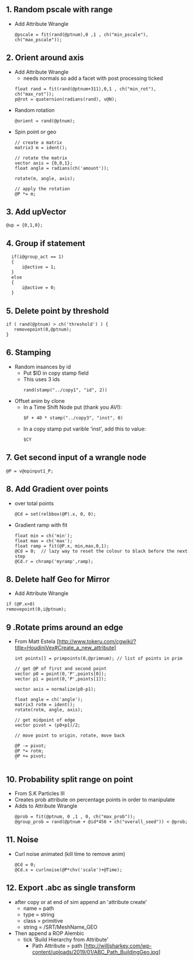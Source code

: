 ## 1. Random pscale with range
- Add Attribute Wrangle
  ```
  @pscale = fit(rand(@ptnum),0 ,1 , ch("min_pscale"), ch("max_pscale"));
  ```
## 2. Orient around axis
- Add Attribute Wrangle
  - needs normals so add a facet with post processing ticked
  ```
  float rand = fit(rand(@ptnum+311),0,1 , ch("min_rot"), ch("max_rot"));
  p@rot = quaternion(radians(rand), v@N);
  ```
- Random rotation
  ```
  @orient = rand(@ptnum);
  ```
- Spin point or geo
  ```
  // create a matrix
  matrix3 m = ident();

  // rotate the matrix
  vector axis = {0,0,1};
  float angle = radians(ch('amount'));

  rotate(m, angle, axis);

  // apply the rotation
  @P *= m;
  ```

## 3. Add upVector
  ```
  @up = {0,1,0};
  ```
## 4. Group if statement
```
  if(i@group_act == 1)
  {
      i@active = 1;
  }    
  else
  {
      i@active = 0;
  }
  ```
## 5. Delete point by threshold
  ```
  if ( rand(@ptnum) > ch('threshold') ) {
     removepoint(0,@ptnum);
  }
  ```
## 6. Stamping
- Random insances by id
  - Put $ID in copy stamp field
  - This uses 3 ids
    ```
    rand(stamp("../copy1", "id", 2))
    ```
- Offset anim by clone
  - In a Time Shift Node put (thank you AV!):
    ```
    $F + 40 * stamp("../copy3", "inst", 0)
    ```
  - In a copy stamp put varible 'inst', add this to value:
    ```
    $CY  
    ```
## 7. Get second input of a wrangle node
  ```
  @P = v@opinput1_P;
  ```
## 8. Add Gradient over points
- over total points
    ```
    @Cd = set(relbbox(@P).x, 0, 0);
    ```
 - Gradient ramp with fit
    ```
    float min = ch('min');
    float max = ch('max');
    float ramp = fit(@P.x, min,max,0,1);
    @Cd = 0;  // lazy way to reset the colour to black before the next step
    @Cd.r = chramp('myramp',ramp);
    ```
## 8. Delete half Geo for Mirror
- Add Attribute Wrangle
```
if (@P.x>0)
removepoint(0,i@ptnum);
```
## 9 .Rotate prims around an edge
- From Matt Estela [http://www.tokeru.com/cgwiki/?title=HoudiniVex#Create_a_new_attribute]
  ```
  int points[] = primpoints(0,@primnum); // list of points in prim

  // get @P of first and second point
  vector p0 = point(0,'P',points[0]);
  vector p1 = point(0,'P',points[1]);

  vector axis = normalize(p0-p1);

  float angle = ch('angle');
  matrix3 rotm = ident();
  rotate(rotm, angle, axis);

  // get midpoint of edge
  vector pivot = (p0+p1)/2;

  // move point to origin, rotate, move back

  @P -= pivot;
  @P *= rotm;
  @P += pivot;
  `
## 10. Probability split range on point
- From S.K Particles III
- Creates prob attribute on percentage points in order to manipulate
- Adds to Attribute Wrangle
  ```
  @prob = fit(@ptnum, 0 ,1 , 0, ch("max_prob"));
  @group_prob = rand(@ptnum + @id*456 + ch("overall_seed")) < @prob;
  ```
## 11. Noise
- Curl noise animated (kill time to remove anim)
  ```
  @Cd = 0;
  @Cd.x = curlnoise(@P*chv('scale')+@Time);
  ```
## 12. Export .abc as single transform
- after copy or at end of sim append an 'attribute create'
  - name = path
  - type = string
  - class = primitive
  - string = /SRT/MeshName_GEO
- Then append a ROP Alembic
  - tick 'Build Hierarchy from Attribute'
    - Path Attribute = path
    [http://willjsharkey.com/wp-content/uploads/2019/01/ABC_Path_BuildingGeo.jpg]
    
